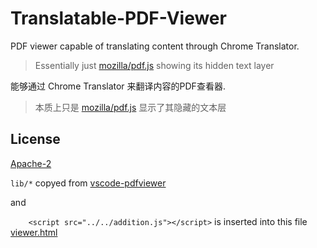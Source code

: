 # Translatable-PDF-Viewer

PDF viewer capable of translating content through Chrome Translator.

> Essentially just [mozilla/pdf.js](https://github.com/mozilla/pdf.js) showing its hidden text layer

能够通过 Chrome Translator 来翻译内容的PDF查看器.

> 本质上只是 [mozilla/pdf.js](https://github.com/mozilla/pdf.js) 显示了其隐藏的文本层

## License

[Apache-2](./LICENSE)

`lib/*` copyed from [vscode-pdfviewer](https://github.com/tomoki1207/vscode-pdfviewer)

and

`    <script src="../../addition.js"></script>` is inserted into this file 
[viewer.html](lib/web/viewer.html#L41)